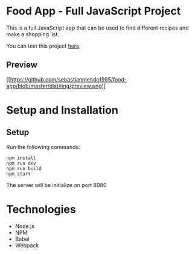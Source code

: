 # Food App - Full JavaScript Project

This is a full JavaScript app that can be used to find different recipes and make a shopping list.

You can test this project [here](https://sebastianmendo1995.github.io/food-app/dist/)

## Preview

[[https://github.com/sebastianmendo1995/food-app/blob/master/dist/img/preview.png]]

# Setup and Installation 

## Setup

Run the following commands:

```
npm install
npm run dev
npm run build
npm start
```

The server will be initialize on port 8080

# Technologies

* Node.js
* NPM
* Babel
* Webpack

